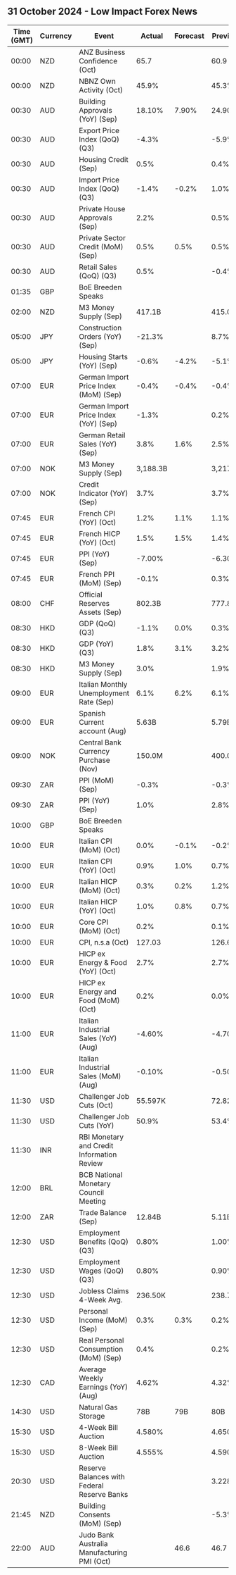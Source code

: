 ## 31 October 2024 - Low Impact Forex News

| Time (GMT) | Currency | Event | Actual | Forecast | Previous |
|------|----------|-------|--------|----------|----------|
| 00:00 | NZD | ANZ Business Confidence (Oct) | 65.7 |  | 60.9 |
| 00:00 | NZD | NBNZ Own Activity (Oct) | 45.9% |  | 45.3% |
| 00:30 | AUD | Building Approvals (YoY) (Sep) | 18.10% | 7.90% | 24.90% |
| 00:30 | AUD | Export Price Index (QoQ) (Q3) | -4.3% |  | -5.9% |
| 00:30 | AUD | Housing Credit (Sep) | 0.5% |  | 0.4% |
| 00:30 | AUD | Import Price Index (QoQ) (Q3) | -1.4% | -0.2% | 1.0% |
| 00:30 | AUD | Private House Approvals (Sep) | 2.2% |  | 0.5% |
| 00:30 | AUD | Private Sector Credit (MoM) (Sep) | 0.5% | 0.5% | 0.5% |
| 00:30 | AUD | Retail Sales (QoQ) (Q3) | 0.5% |  | -0.4% |
| 01:35 | GBP | BoE Breeden Speaks |  |  |  |
| 02:00 | NZD | M3 Money Supply (Sep) | 417.1B |  | 415.0B |
| 05:00 | JPY | Construction Orders (YoY) (Sep) | -21.3% |  | 8.7% |
| 05:00 | JPY | Housing Starts (YoY) (Sep) | -0.6% | -4.2% | -5.1% |
| 07:00 | EUR | German Import Price Index (MoM) (Sep) | -0.4% | -0.4% | -0.4% |
| 07:00 | EUR | German Import Price Index (YoY) (Sep) | -1.3% |  | 0.2% |
| 07:00 | EUR | German Retail Sales (YoY) (Sep) | 3.8% | 1.6% | 2.5% |
| 07:00 | NOK | M3 Money Supply (Sep) | 3,188.3B |  | 3,217.3B |
| 07:00 | NOK | Credit Indicator (YoY) (Sep) | 3.7% |  | 3.7% |
| 07:45 | EUR | French CPI (YoY) (Oct) | 1.2% | 1.1% | 1.1% |
| 07:45 | EUR | French HICP (YoY) (Oct) | 1.5% | 1.5% | 1.4% |
| 07:45 | EUR | PPI (YoY) (Sep) | -7.00% |  | -6.30% |
| 07:45 | EUR | French PPI (MoM) (Sep) | -0.1% |  | 0.3% |
| 08:00 | CHF | Official Reserves Assets (Sep) | 802.3B |  | 777.8B |
| 08:30 | HKD | GDP (QoQ) (Q3) | -1.1% | 0.0% | 0.3% |
| 08:30 | HKD | GDP (YoY) (Q3) | 1.8% | 3.1% | 3.2% |
| 08:30 | HKD | M3 Money Supply (Sep) | 3.0% |  | 1.9% |
| 09:00 | EUR | Italian Monthly Unemployment Rate (Sep) | 6.1% | 6.2% | 6.1% |
| 09:00 | EUR | Spanish Current account (Aug) | 5.63B |  | 5.79B |
| 09:00 | NOK | Central Bank Currency Purchase (Nov) | 150.0M |  | 400.0M |
| 09:30 | ZAR | PPI (MoM) (Sep) | -0.3% |  | -0.3% |
| 09:30 | ZAR | PPI (YoY) (Sep) | 1.0% |  | 2.8% |
| 10:00 | GBP | BoE Breeden Speaks |  |  |  |
| 10:00 | EUR | Italian CPI (MoM) (Oct) | 0.0% | -0.1% | -0.2% |
| 10:00 | EUR | Italian CPI (YoY) (Oct) | 0.9% | 1.0% | 0.7% |
| 10:00 | EUR | Italian HICP (MoM) (Oct) | 0.3% | 0.2% | 1.2% |
| 10:00 | EUR | Italian HICP (YoY) (Oct) | 1.0% | 0.8% | 0.7% |
| 10:00 | EUR | Core CPI (MoM) (Oct) | 0.2% |  | 0.1% |
| 10:00 | EUR | CPI, n.s.a (Oct) | 127.03 |  | 126.60 |
| 10:00 | EUR | HICP ex Energy & Food (YoY) (Oct) | 2.7% |  | 2.7% |
| 10:00 | EUR | HICP ex Energy and Food (MoM) (Oct) | 0.2% |  | 0.0% |
| 11:00 | EUR | Italian Industrial Sales (YoY) (Aug) | -4.60% |  | -4.70% |
| 11:00 | EUR | Italian Industrial Sales (MoM) (Aug) | -0.10% |  | -0.50% |
| 11:30 | USD | Challenger Job Cuts (Oct) | 55.597K |  | 72.821K |
| 11:30 | USD | Challenger Job Cuts (YoY) | 50.9% |  | 53.4% |
| 11:30 | INR | RBI Monetary and Credit Information Review |  |  |  |
| 12:00 | BRL | BCB National Monetary Council Meeting |  |  |  |
| 12:00 | ZAR | Trade Balance (Sep) | 12.84B |  | 5.11B |
| 12:30 | USD | Employment Benefits (QoQ) (Q3) | 0.80% |  | 1.00% |
| 12:30 | USD | Employment Wages (QoQ) (Q3) | 0.80% |  | 0.90% |
| 12:30 | USD | Jobless Claims 4-Week Avg. | 236.50K |  | 238.75K |
| 12:30 | USD | Personal Income (MoM) (Sep) | 0.3% | 0.3% | 0.2% |
| 12:30 | USD | Real Personal Consumption (MoM) (Sep) | 0.4% |  | 0.2% |
| 12:30 | CAD | Average Weekly Earnings (YoY) (Aug) | 4.62% |  | 4.32% |
| 14:30 | USD | Natural Gas Storage | 78B | 79B | 80B |
| 15:30 | USD | 4-Week Bill Auction | 4.580% |  | 4.650% |
| 15:30 | USD | 8-Week Bill Auction | 4.555% |  | 4.590% |
| 20:30 | USD | Reserve Balances with Federal Reserve Banks |  |  | 3.228T |
| 21:45 | NZD | Building Consents (MoM) (Sep) |  |  | -5.3% |
| 22:00 | AUD | Judo Bank Australia Manufacturing PMI (Oct) |  | 46.6 | 46.7 |
